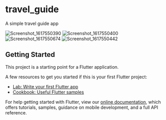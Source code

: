 # travel_guide

A simple travel guide app


![Screenshot_1617550390](https://user-images.githubusercontent.com/67954031/116114297-da437c00-a6d6-11eb-8ccb-e72a579af88b.png,height=800)
![Screenshot_1617550400](https://user-images.githubusercontent.com/67954031/116114308-dca5d600-a6d6-11eb-829d-db1fe2037862.png)
![Screenshot_1617550674](https://user-images.githubusercontent.com/67954031/116114312-df083000-a6d6-11eb-9bee-255a07830722.png)
![Screenshot_1617550442](https://user-images.githubusercontent.com/67954031/116114318-e0395d00-a6d6-11eb-8035-e3ebd1e2ec59.png)



## Getting Started

This project is a starting point for a Flutter application.

A few resources to get you started if this is your first Flutter project:

- [Lab: Write your first Flutter app](https://flutter.dev/docs/get-started/codelab)
- [Cookbook: Useful Flutter samples](https://flutter.dev/docs/cookbook)

For help getting started with Flutter, view our
[online documentation](https://flutter.dev/docs), which offers tutorials,
samples, guidance on mobile development, and a full API reference.
